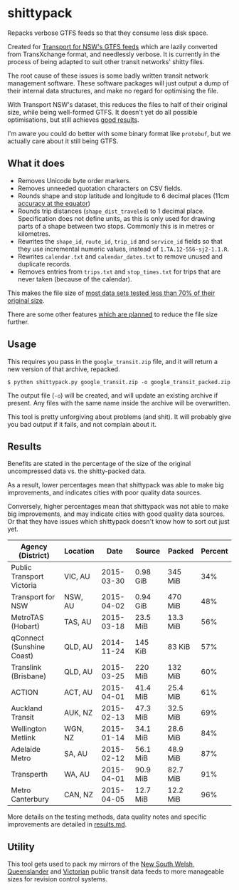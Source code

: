 # shittypack #

Repacks verbose GTFS feeds so that they consume less disk space.

Created for [Transport for NSW's GTFS feeds](https://tdx.transportnsw.info/) which are lazily converted from TransXchange format, and needlessly verbose.  It is currently in the process of being adapted to suit other transit networks' shitty files.

The root cause of these issues is some badly written transit network management software.  These software packages will just output a dump of their internal data structures, and make no regard for optimising the file.

With Transport NSW's dataset, this reduces the files to half of their original size, while being well-formed GTFS.  It doesn't yet do all possible optimisations, but still achieves [good results](#results).

I'm aware you could do better with some binary format like `protobuf`, but we actually care about it still being GTFS.

## What it does ##

- Removes Unicode byte order markers.
- Removes unneeded quotation characters on CSV fields.
- Rounds shape and stop latitude and longitude to 6 decimal places (11cm [accuracy at the equator](https://en.wikipedia.org/wiki/Decimal_degrees))
- Rounds trip distances (`shape_dist_traveled`) to 1 decimal place.  Specification does not define units, as this is only used for drawing parts of a shape between two stops.  Commonly this is in metres or kilometres.
- Rewrites the `shape_id`, `route_id`, `trip_id` and `service_id` fields so that they use incremental numeric values, instead of `1.TA.12-556-sj2-1.1.R`.
- Rewrites `calendar.txt` and `calendar_dates.txt` to remove unused and duplicate records.
- Removes entries from `trips.txt` and `stop_times.txt` for trips that are never taken (because of the calendar).

This makes the file size of [most data sets tested less than 70% of their original size](#results).

There are some other features [which are planned](https://github.com/micolous/shittypack/issues) to reduce the file size further.

## Usage ##

This requires you pass in the `google_transit.zip` file, and it will return a new version of that archive, repacked.

```console
$ python shittypack.py google_transit.zip -o google_transit_packed.zip
```

The output file (`-o`) will be created, and will update an existing archive if present.  Any files with the same name inside the archive will be overwritten.

This tool is pretty unforgiving about problems (and shit).  It will probably give you bad output if it fails, and not complain about it.

## Results ##

Benefits are stated in the percentage of the size of the original uncompressed data vs. the shitty-packed data.

As a result, lower percentages mean that shittypack was able to make big improvements, and indicates cities with poor quality data sources.

Conversely, higher percentages mean that shittypack was not able to make big improvements, and may indicate cities with good quality data sources.  Or that they have issues which shittypack doesn't know how to sort out just yet.

Agency (District)         | Location | Date       | Source   | Packed   | Percent
------------------------- | -------- | ---------- | -------- | -------- | -------
Public Transport Victoria | VIC, AU  | 2015-03-30 | 0.98 GiB | 345 MiB  | 34%
Transport for NSW         | NSW, AU  | 2015-04-02 | 0.94 GiB | 470 MiB  | 48%
MetroTAS (Hobart)         | TAS, AU  | 2015-03-18 | 23.5 MiB | 13.3 MiB | 56%
qConnect (Sunshine Coast) | QLD, AU  | 2014-11-24 | 145 KiB  | 83 KiB   | 57%
Translink (Brisbane)      | QLD, AU  | 2015-03-25 | 220 MiB  | 132 MiB  | 60%
ACTION                    | ACT, AU  | 2015-04-01 | 41.4 MiB | 25.4 MiB | 61%
Auckland Transit          | AUK, NZ  | 2015-02-13 | 47.3 MiB | 32.5 MiB | 69%
Wellington Metlink        | WGN, NZ  | 2015-01-14 | 34.1 MiB | 28.6 MiB | 84%
Adelaide Metro            | SA, AU   | 2015-02-12 | 56.1 MiB | 48.9 MiB | 87%
Transperth                | WA, AU   | 2015-04-01 | 90.9 MiB | 82.7 MiB | 91%
Metro Canterbury          | CAN, NZ  | 2015-04-05 | 12.7 MiB | 12.2 MiB | 96%

More details on the testing methods, data quality notes and specific improvements are detailed in [results.md](https://github.com/micolous/shittypack/blob/master/results.md).

## Utility ###

This tool gets used to pack my mirrors of the [New South Welsh](https://bitbucket.org/micolous/transportnsw-gtfs), [Queenslander](https://bitbucket.org/micolous/queensland-gtfs) and [Victorian](https://bitbucket.org/micolous/ptvictoria-gtfs) public transit data feeds to more manageable sizes for revision control systems.

